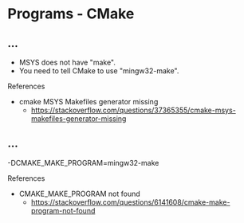 # Programs - CMake

## ...

- MSYS does not have "make".
- You need to tell CMake to use "mingw32-make".

References

- cmake MSYS Makefiles generator missing
  - https://stackoverflow.com/questions/37365355/cmake-msys-makefiles-generator-missing

## ...
-DCMAKE_MAKE_PROGRAM=mingw32-make

References

- CMAKE_MAKE_PROGRAM not found
  - https://stackoverflow.com/questions/6141608/cmake-make-program-not-found
